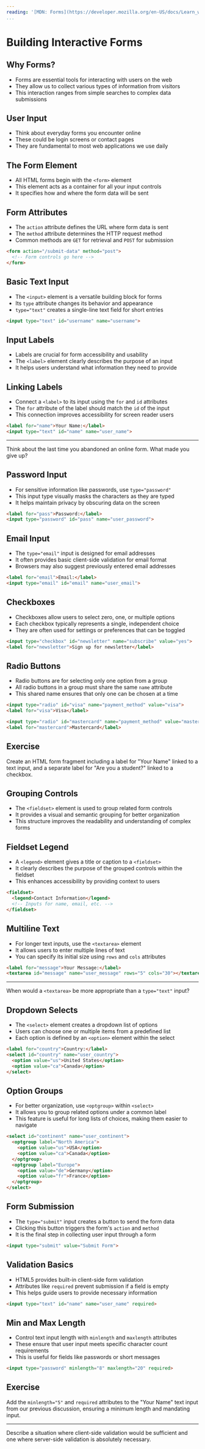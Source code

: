 ```yaml
---
reading: '[MDN: Forms](https://developer.mozilla.org/en-US/docs/Learn_web_development/Core/Structuring_content/HTML_forms)'
...
```


# Building Interactive Forms

## Why Forms?

- Forms are essential tools for interacting with users on the web
- They allow us to collect various types of information from visitors
- This interaction ranges from simple searches to complex data submissions

## User Input

- Think about everyday forms you encounter online
- These could be login screens or contact pages
- They are fundamental to most web applications we use daily

## The Form Element

- All HTML forms begin with the `<form>` element
- This element acts as a container for all your input controls
- It specifies how and where the form data will be sent

## Form Attributes

- The `action` attribute defines the URL where form data is sent
- The `method` attribute determines the HTTP request method
- Common methods are `GET` for retrieval and `POST` for submission

```html
<form action="/submit-data" method="post">
  <!-- Form controls go here -->
</form>
```

## Basic Text Input

- The `<input>` element is a versatile building block for forms
- Its `type` attribute changes its behavior and appearance
- `type="text"` creates a single-line text field for short entries

```html
<input type="text" id="username" name="username">
```

## Input Labels

- Labels are crucial for form accessibility and usability
- The `<label>` element clearly describes the purpose of an input
- It helps users understand what information they need to provide

## Linking Labels

- Connect a `<label>` to its input using the `for` and `id` attributes
- The `for` attribute of the label should match the `id` of the input
- This connection improves accessibility for screen reader users

```html
<label for="name">Your Name:</label>
<input type="text" id="name" name="user_name">
```

---

Think about the last time you abandoned an online form. What made you give up?

## Password Input

- For sensitive information like passwords, use `type="password"`
- This input type visually masks the characters as they are typed
- It helps maintain privacy by obscuring data on the screen

```html
<label for="pass">Password:</label>
<input type="password" id="pass" name="user_password">
```

## Email Input

- The `type="email"` input is designed for email addresses
- It often provides basic client-side validation for email format
- Browsers may also suggest previously entered email addresses

```html
<label for="email">Email:</label>
<input type="email" id="email" name="user_email">
```

## Checkboxes

- Checkboxes allow users to select zero, one, or multiple options
- Each checkbox typically represents a single, independent choice
- They are often used for settings or preferences that can be toggled

```html
<input type="checkbox" id="newsletter" name="subscribe" value="yes">
<label for="newsletter">Sign up for newsletter</label>
```

## Radio Buttons

- Radio buttons are for selecting only one option from a group
- All radio buttons in a group must share the same `name` attribute
- This shared name ensures that only one can be chosen at a time

```html
<input type="radio" id="visa" name="payment_method" value="visa">
<label for="visa">Visa</label>

<input type="radio" id="mastercard" name="payment_method" value="mastercard">
<label for="mastercard">Mastercard</label>
```

## Exercise

Create an HTML form fragment including a label for "Your Name" linked to a text input, and a separate label for "Are you a student?" linked to a checkbox.

## Grouping Controls

- The `<fieldset>` element is used to group related form controls
- It provides a visual and semantic grouping for better organization
- This structure improves the readability and understanding of complex forms

## Fieldset Legend

- A `<legend>` element gives a title or caption to a `<fieldset>`
- It clearly describes the purpose of the grouped controls within the fieldset
- This enhances accessibility by providing context to users

```html
<fieldset>
  <legend>Contact Information</legend>
  <!-- Inputs for name, email, etc. -->
</fieldset>
```

## Multiline Text

- For longer text inputs, use the `<textarea>` element
- It allows users to enter multiple lines of text
- You can specify its initial size using `rows` and `cols` attributes

```html
<label for="message">Your Message:</label>
<textarea id="message" name="user_message" rows="5" cols="30"></textarea>
```

---

When would a `<textarea>` be more appropriate than a `type="text"` input?

## Dropdown Selects

- The `<select>` element creates a dropdown list of options
- Users can choose one or multiple items from a predefined list
- Each option is defined by an `<option>` element within the select

```html
<label for="country">Country:</label>
<select id="country" name="user_country">
  <option value="us">United States</option>
  <option value="ca">Canada</option>
</select>
```

## Option Groups

- For better organization, use `<optgroup>` within `<select>`
- It allows you to group related options under a common label
- This feature is useful for long lists of choices, making them easier to navigate

```html
<select id="continent" name="user_continent">
  <optgroup label="North America">
    <option value="us">USA</option>
    <option value="ca">Canada</option>
  </optgroup>
  <optgroup label="Europe">
    <option value="de">Germany</option>
    <option value="fr">France</option>
  </optgroup>
</select>
```

## Form Submission

- The `type="submit"` input creates a button to send the form data
- Clicking this button triggers the form's `action` and `method`
- It is the final step in collecting user input through a form

```html
<input type="submit" value="Submit Form">
```

## Validation Basics

- HTML5 provides built-in client-side form validation
- Attributes like `required` prevent submission if a field is empty
- This helps guide users to provide necessary information

```html
<input type="text" id="name" name="user_name" required>
```

## Min and Max Length

- Control text input length with `minlength` and `maxlength` attributes
- These ensure that user input meets specific character count requirements
- This is useful for fields like passwords or short messages

```html
<input type="password" minlength="8" maxlength="20" required>
```

## Exercise

Add the `minlength="5"` and `required` attributes to the "Your Name" text input from our previous discussion, ensuring a minimum length and mandating input.

---

Describe a situation where client-side validation would be sufficient and one where server-side validation is absolutely necessary.
